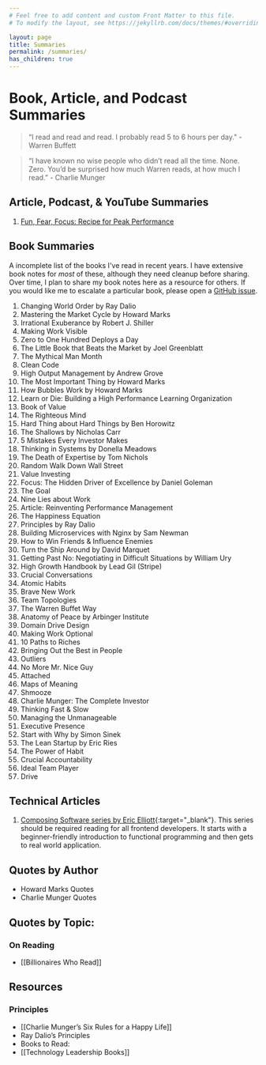 ```yaml
---
# Feel free to add content and custom Front Matter to this file.
# To modify the layout, see https://jekyllrb.com/docs/themes/#overriding-theme-defaults

layout: page
title: Summaries
permalink: /summaries/
has_children: true
---
```


# Book, Article, and Podcast Summaries

> “I read and read and read. I probably read 5 to 6 hours per day." - Warren Buffett

> “I have known no wise people who didn’t read all the time. None. Zero. You’d be surprised how much Warren reads, at how much I read.” - Charlie Munger

## Article, Podcast, & YouTube Summaries

1. [Fun, Fear, Focus: Recipe for Peak Performance](/summaries/fun-fear-focus-recipe-for-peak-performance)

## Book Summaries

A incomplete list of the books I've read in recent years. I have extensive book notes for _most_ of these, although they need cleanup before sharing. Over time, I plan to share my book notes here as a resource for others. If you would like me to escalate a particular book, please open a [GitHub issue](https://github.com/richardm/richardm.github.io/issues).

1. Changing World Order by Ray Dalio
2. Mastering the Market Cycle by Howard Marks
3. Irrational Exuberance by Robert J. Shiller
4. Making Work Visible
5. Zero to One Hundred Deploys a Day
6. The Little Book that Beats the Market by Joel Greenblatt
7. The Mythical Man Month
8. Clean Code
9. High Output Management by Andrew Grove
10. The Most Important Thing by Howard Marks
11. How Bubbles Work by Howard Marks
12. Learn or Die: Building a High Performance Learning Organization
13. Book of Value
14. The Righteous Mind
15. Hard Thing about Hard Things by Ben Horowitz
16. The Shallows by Nicholas Carr
17. 5 Mistakes Every Investor Makes
18. Thinking in Systems by Donella Meadows
19. The Death of Expertise by Tom Nichols
20. Random Walk Down Wall Street
21. Value Investing
22. Focus: The Hidden Driver of Excellence by Daniel Goleman
23. The Goal
24. Nine Lies about Work
25. Article: Reinventing Performance Management
26. The Happiness Equation
27. Principles by Ray Dalio
28. Building Microservices with Nginx by Sam Newman
29. How to Win Friends & Influence Enemies
30. Turn the Ship Around by David Marquet
31. Getting Past No: Negotiating in Difficult Situations by William Ury
32. High Growth Handbook by Lead Gil (Stripe)
33. Crucial Conversations
34. Atomic Habits
35. Brave New Work
36. Team Topologies
37. The Warren Buffet Way
38. Anatomy of Peace by Arbinger Institute
39. Domain Drive Design
40. Making Work Optional
41. 10 Paths to Riches
42. Bringing Out the Best in People
43. Outliers
44. No More Mr. Nice Guy
45. Attached
46. Maps of Meaning
47. Shmooze
48. Charlie Munger: The Complete Investor
49. Thinking Fast & Slow
50. Managing the Unmanageable
51. Executive Presence
52. Start with Why by Simon Sinek
53. The Lean Startup by Eric Ries
54. The Power of Habit
55. Crucial Accountability
56. Ideal Team Player
57. Drive

## Technical Articles

1. [Composing Software series by Eric Elliott](https://medium.com/javascript-scene/the-rise-and-fall-and-rise-of-functional-programming-composable-software-c2d91b424c8c){:target="\_blank"}. This series should be required reading for all frontend developers. It starts with a beginner-friendly introduction to functional programming and then gets to real world application.

## Quotes by Author

- Howard Marks Quotes
- Charlie Munger Quotes

## Quotes by Topic:

### On Reading

- [[Billionaires Who Read]]

## Resources

### Principles

- [[Charlie Munger’s Six Rules for a Happy Life]]
- Ray Dalio’s Principles
- Books to Read:
- [[Technology Leadership Books]]

